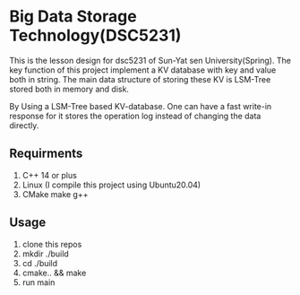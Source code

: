# Big Data Storage Technology(DSC5231)
This is the lesson design for dsc5231 of Sun-Yat sen University(Spring). The key function of this project implement a KV database with key and value both in string. The main data structure of storing these KV is LSM-Tree stored both in memory and disk.

By Using a LSM-Tree based KV-database. One can have a fast write-in response for it stores the operation log instead of changing the data directly.
## Requirments
1. C++ 14 or plus
2. Linux (I compile this project using Ubuntu20.04)
3. CMake make g++
## Usage
1. clone this repos
2. mkdir ./build
3. cd ./build
4. cmake.. && make
5. run main

